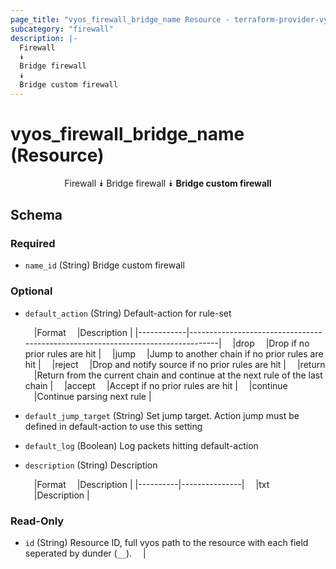 ```yaml
---
page_title: "vyos_firewall_bridge_name Resource - terraform-provider-vyos"
subcategory: "firewall"
description: |-
  Firewall
  ⯯
  Bridge firewall
  ⯯
  Bridge custom firewall
---
```


# vyos_firewall_bridge_name (Resource)
<center>

Firewall
⯯
Bridge firewall
⯯
**Bridge custom firewall**


</center>

## Schema

### Required

- `name_id` (String) Bridge custom firewall

### Optional

- `default_action` (String) Default-action for rule-set

    &emsp;|Format    &emsp;|Description                                                                    |
    |------------|---------------------------------------------------------------------------------|
    &emsp;|drop      &emsp;|Drop if no prior rules are hit                                                 |
    &emsp;|jump      &emsp;|Jump to another chain if no prior rules are hit                                |
    &emsp;|reject    &emsp;|Drop and notify source if no prior rules are hit                               |
    &emsp;|return    &emsp;|Return from the current chain and continue at the next rule of the last chain  |
    &emsp;|accept    &emsp;|Accept if no prior rules are hit                                               |
    &emsp;|continue  &emsp;|Continue parsing next rule                                                     |
- `default_jump_target` (String) Set jump target. Action jump must be defined in default-action to use this setting
- `default_log` (Boolean) Log packets hitting default-action
- `description` (String) Description

    &emsp;|Format  &emsp;|Description  |
    |----------|---------------|
    &emsp;|txt     &emsp;|Description  |

### Read-Only

- `id` (String) Resource ID, full vyos path to the resource with each field seperated by dunder (`__`).  &emsp;|
